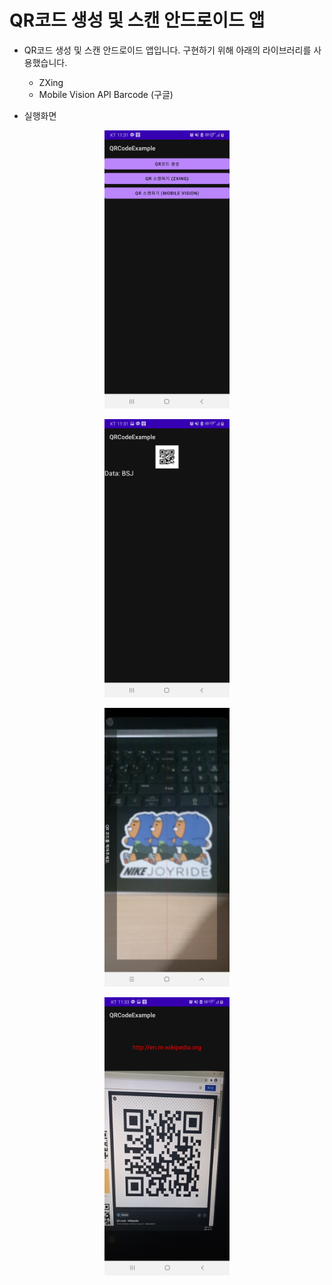 QR코드 생성 및 스캔 안드로이드 앱
=============

* QR코드 생성 및 스캔 안드로이드 앱입니다. 구현하기 위해 아래의 라이브러리를 사용했습니다.  
  * ZXing  
  * Mobile Vision API Barcode (구글)  

* 실행화면  
<p align="center"><img src="1.jpg" width="200"></p>  
<p align="center"><img src="2.jpg" width="200"></p>  
<p align="center"><img src="3.jpg" width="200"></p>  
<p align="center"><img src="4.jpg" width="200"></p>  
